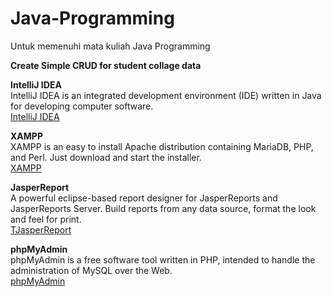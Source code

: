 # Java-Programming
Untuk memenuhi mata kuliah Java Programming

**Create Simple CRUD for student collage data**
<br>

**IntelliJ IDEA**
<br>
IntelliJ IDEA is an integrated development environment (IDE) written in Java for developing computer software.
<br>
<a href="https://www.jetbrains.com/idea/">IntelliJ IDEA</a>

**XAMPP**
<br>
XAMPP is an easy to install Apache distribution containing MariaDB, PHP, and Perl. Just download and start the installer.
<br>
<a href="https://www.apachefriends.org/">XAMPP</a>

**JasperReport**
<br>
A powerful eclipse-based report designer for JasperReports and JasperReports Server. Build reports from any data source, format the look and feel for print.
<br>
<a href="https://community.jaspersoft.com/">TJasperReport</a>

**phpMyAdmin**
<br>
phpMyAdmin is a free software tool written in PHP, intended to handle the administration of MySQL over the Web.
<br>
<a href="https://www.phpmyadmin.net/">phpMyAdmin</a>

